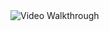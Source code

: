 <img src= 'https://github.com/Joel5212/InstagramClone/blob/master/InstagramCloneWalkthrough.gif' title='Video Walkthrough' width='' alt='Video Walkthrough' />
